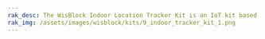 ```yaml
---
rak_desc: The WisBlock Indoor Location Tracker Kit is an IoT kit based on UWB, Accelerometers and 9-DOF sensors optimized of indoor location tracking. It also supporst connectivity options like LoRaWAN, BLE, LTE-M, and NB-IoT.
rak_img: /assets/images/wisblock/kits/9_indoor_tracker_kit_1.png
---
```


<rk-redirect to="/Product-Categories/WisBlock/Kit9-indoor-tracker/Overview/" />
